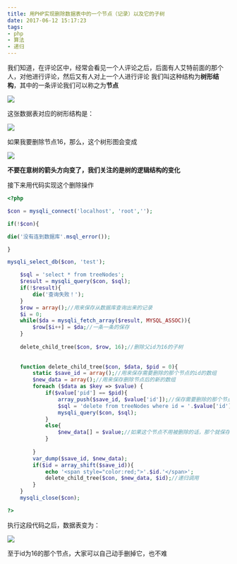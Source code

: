 ```yaml
---
title: 用PHP实现删除数据表中的一个节点（记录）以及它的子树
date: 2017-06-12 15:17:23
tags: 
- php 
- 算法 
- 递归
---
```


我们知道，在评论区中，经常会看见一个人评论之后，后面有人艾特前面的那个人，对他进行评论，然后又有人对上一个人进行评论
我们叫这种结构为**树形结构**，其中的一条评论我们可以称之为**节点**

![](http://oklbfi1yj.bkt.clouddn.com/hexo/images1.PNG)

这张数据表对应的树形结构是：

![](http://oklbfi1yj.bkt.clouddn.com/hexo/images2.PNG)

如果我要删除节点16，那么，这个树形图会变成

![](http://oklbfi1yj.bkt.clouddn.com/hexo/images3.PNG)

**不要在意树的箭头方向变了，我们关注的是树的逻辑结构的变化**

接下来用代码实现这个删除操作

```php
<?php

$con = mysqli_connect('localhost', 'root','');

if(!$con){

die('没有连到数据库'.msql_error());

}

mysqli_select_db($con, 'test');

    $sql = 'select * from treeNodes';
    $result = mysqli_query($con, $sql);
    if(!$result){
        die('查询失败！');
    }
    $row = array();//用来保存从数据库查询出来的记录
    $i = 0;
    while($da = mysqli_fetch_array($result, MYSQL_ASSOC)){
        $row[$i++] = $da;//一条一条的保存
    }
    
    delete_child_tree($con, $row, 16);//删除父id为16的子树
    
    
    function delete_child_tree($con, $data, $pid = 0){
        static $save_id = array();//用来保存需要删除的那个节点的id的数组
        $new_data = array();//用来保存删除节点后的新的数组
        foreach ($data as $key => $value) {
            if($value['pid'] == $pid){
                array_push($save_id, $value['id']);//保存需要删除的那个节点的id
                $sql = 'delete from treeNodes where id = '.$value['id'];
                mysqli_query($con, $sql);
            }
            else{
                $new_data[] = $value;//如果这个节点不用被删除的话，那个就保存他到新的数组里面
            }
    
        }
        var_dump($save_id, $new_data);
        if($id = array_shift($save_id)){
            echo '<span style="color:red;">'.$id.'</span>';
            delete_child_tree($con, $new_data, $id);//递归调用
        }
    }
    mysqli_close($con);

?>
```



执行这段代码之后，数据表变为：

![](http://oklbfi1yj.bkt.clouddn.com/hexo/images4.PNG)

至于id为16的那个节点，大家可以自己动手删掉它，也不难